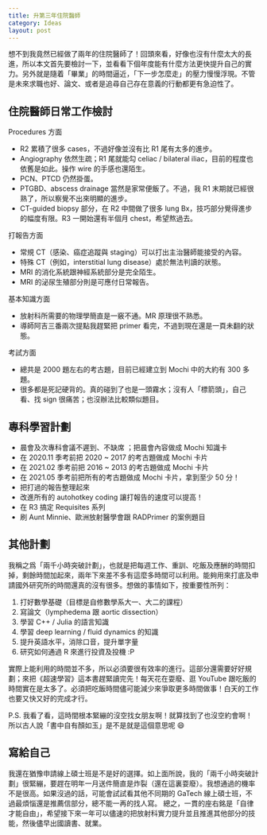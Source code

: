 ```yaml
---
title: 升第三年住院醫師
category: Ideas
layout: post
---
```


想不到我竟然已經做了兩年的住院醫師了！回頭來看，好像也沒有什麼太大的長進，所以本文首先要檢討一下，並看看下個年度能有什麼方法更快提升自己的實力。另外就是隨着「畢業」的時間逼近，「下一步怎麼走」的壓力慢慢浮現。不管是未來求職也好、論文、或者是追尋自己存在意義的行動都更有急迫性了。

## 住院醫師日常工作檢討

Procedures 方面

- R2 累積了很多 cases，不過好像並沒有比 R1 尾有太多的進步。
- Angiography 依然生疏；R1 尾就能勾 celiac / bilateral iliac，目前的程度也依舊是如此。操作 wire 的手感也還陌生。
- PCN、PTCD 仍然掛蛋。
- PTGBD、abscess drainage 當然是家常便飯了。不過，我 R1 末期就已經很熟了，所以察覺不出來明顯的進步。
- CT-guided biopsy 部分，在 R2 中間做了很多 lung Bx，技巧部分覺得進步的幅度有限。R3 一開始還有半個月 chest，希望熬過去。

打報告方面

- 常規 CT（感染、癌症追蹤與 staging）可以打出主治醫師能接受的內容。
- 特殊 CT（例如，interstitial lung disease）處於無法判讀的狀態。
- MRI 的消化系統跟神經系統部分是完全陌生。
- MRI 的泌尿生殖部分則是可應付日常報告。

基本知識方面

- 放射科所需要的物理學簡直是一竅不通。MR 原理很不熟悉。
- 導師阿吉三番兩次提點我趕緊把 primer 看完，不過到現在還是一頁未翻的狀態。

考試方面

- 總共是 2000 題左右的考古題，目前已經建立到 Mochi 中的大約有 300 多題。
- 很多都是死記硬背的。真的碰到了也是一頭霧水；沒有人「標箭頭」，自己看、找 sign 很痛苦；也沒辦法比較類似題目。

## 專科學習計劃

- 晨會及次專科會議不遲到、不缺席 ；把晨會內容做成 Mochi 知識卡
- 在 2020.11 季考前把 2020 ~ 2017 的考古題做成 Mochi 卡片
- 在 2021.02 季考前把 2016 ~ 2013 的考古題做成 Mochi 卡片
- 在 2021.05 季考前把所有的考古題做成 Mochi 卡片，拿到至少 50 分！
- 把打過的報告整理起來
- 改進所有的 autohotkey coding 讓打報告的速度可以提高！
- 在 R3 搞定 Requisites 系列
- 刷 Aunt Minnie、歐洲放射醫學會跟 RADPrimer 的案例題目

## 其他計劃

我稱之爲「兩千小時突破計劃」，也就是把每週工作、重訓、吃飯及應酬的時間扣掉，剩餘時間加起來，兩年下來差不多有這麼多時間可以利用。能夠用來打底及申請國外研究所的時間還真的沒有很多。想做的事情如下，按重要性所列：

1. 打好數學基礎（目標是自修數學系大一、大二的課程）
2. 寫論文（lymphedema 跟 aortic dissection）
3. 學習 C++ / Julia 的語言知識
4. 學習 deep learning / fluid dynamics 的知識
5. 提升英語水平，消除口音，提升單字量
6. 研究如何通過 R 來進行投資及投機 :P

實際上能利用的時間並不多，所以必須要很有效率的進行。這部分還需要好好規劃；來把《超速學習》這本書趕緊讀完先！每天花在耍廢、逛 YouTube 跟吃飯的時間實在是太多了。必須把吃飯時間儘可能減少來爭取更多時間做事！白天的工作也要又快又好的完成才行。

P.S. 我看了看，這時間根本緊繃的沒空找女朋友啊！就算找到了也沒空約會啊！所以古人說「書中自有顏如玉」是不是就是這個意思呢 😄

## 寫給自己

我還在猶豫申請線上碩士班是不是好的選擇。如上面所說，我的「兩千小時突破計劃」很緊繃，要趕在明年一月送件簡直是炸裂（還在這裏耍廢）。我想通過的機率不是很高。如果沒過的話，可能會試試看其他不同期的 GaTech 線上碩士班，不過最煩惱還是推薦信部分，總不能一再的找人寫。 總之，一貫的座右銘是「自律才能自由」，希望接下來一年可以儘速的把放射科實力提升並且推進其他部分的技能，然後儘早出國讀書、就業。
